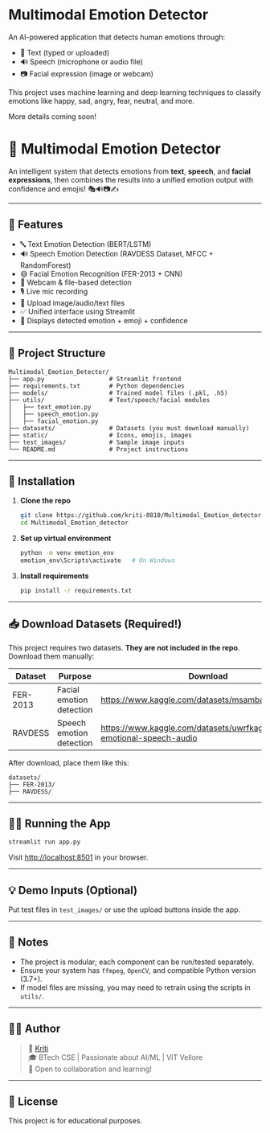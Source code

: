 # Multimodal Emotion Detector

An AI-powered application that detects human emotions through:
- 📝 Text (typed or uploaded)
- 🔊 Speech (microphone or audio file)
- 📷 Facial expression (image or webcam)

This project uses machine learning and deep learning techniques to classify emotions like happy, sad, angry, fear, neutral, and more.

More details coming soon!
# 🧠 Multimodal Emotion Detector

An intelligent system that detects emotions from **text**, **speech**, and **facial expressions**, then combines the results into a unified emotion output with confidence and emojis! 🎭🔊📷✍️

---

## 🚀 Features

- 🔤 Text Emotion Detection (BERT/LSTM)
- 🔊 Speech Emotion Detection (RAVDESS Dataset, MFCC + RandomForest)
- 😄 Facial Emotion Recognition (FER-2013 + CNN)
- 📸 Webcam & file-based detection
- 🎙 Live mic recording
- 📂 Upload image/audio/text files
- ✅ Unified interface using Streamlit
- 🧠 Displays detected emotion + emoji + confidence

---

## 📁 Project Structure

```
Multimodal_Emotion_Detector/
├── app.py                  # Streamlit frontend
├── requirements.txt        # Python dependencies
├── models/                 # Trained model files (.pkl, .h5)
├── utils/                  # Text/speech/facial modules
│   ├── text_emotion.py
│   ├── speech_emotion.py
│   ├── facial_emotion.py
├── datasets/               # Datasets (you must download manually)
├── static/                 # Icons, emojis, images
├── test_images/            # Sample image inputs
└── README.md               # Project instructions
```

---

## 🔧 Installation

1. **Clone the repo**
   ```bash
   git clone https://github.com/kriti-0810/Multimodal_Emotion_detector.git
   cd Multimodal_Emotion_detector
   ```

2. **Set up virtual environment**
   ```bash
   python -m venv emotion_env
   emotion_env\Scripts\activate   # On Windows
   ```

3. **Install requirements**
   ```bash
   pip install -r requirements.txt
   ```

---

## 📥 Download Datasets (Required!)

This project requires two datasets. **They are not included in the repo**. Download them manually:

| Dataset | Purpose | Download |
|--------|--------|----------|
| FER-2013 | Facial emotion detection | https://www.kaggle.com/datasets/msambare/fer2013 |
| RAVDESS | Speech emotion detection | https://www.kaggle.com/datasets/uwrfkaggler/ravdess-emotional-speech-audio |

After download, place them like this:
```
datasets/
├── FER-2013/
├── RAVDESS/
```

---

## 🏃‍♀️ Running the App

```bash
streamlit run app.py
```

Visit [http://localhost:8501](http://localhost:8501) in your browser.

---

## 💡 Demo Inputs (Optional)

Put test files in `test_images/` or use the upload buttons inside the app.

---

## 📌 Notes

- The project is modular; each component can be run/tested separately.
- Ensure your system has `ffmpeg`, `OpenCV`, and compatible Python version (3.7+).
- If model files are missing, you may need to retrain using the scripts in `utils/`.

---

## 👩‍💻 Author

> 🔗 [Kriti](https://github.com/kriti-0810)  
> 🎓 BTech CSE | Passionate about AI/ML | VIT Vellore  
> 🤝 Open to collaboration and learning!

---

## 📜 License

This project is for educational purposes.
